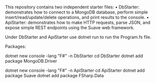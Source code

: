 This repository contains two independent starter files:
	•	DbStarter: demonstrates how to connect to a MongoDB database, perform simple insert/read/update/delete operations, and print results to the console.
	•	ApiStarter: demonstrates how to make HTTP requests, parse JSON, and expose simple REST endpoints using the Suave web framework.

Under DbStarter and ApiStarter use dotnet run to run the Program.fs file.

Packages:

dotnet new console -lang "F#" -n DbStarter
cd DbStarter
dotnet add package MongoDB.Driver

dotnet new console -lang "F#" -n ApiStarter
cd ApiStarter
dotnet add package Suave
dotnet add package FSharp.Data
